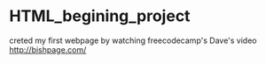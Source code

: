# HTML_begining_project
creted my first webpage by watching freecodecamp's Dave's video
http://bishpage.com/

